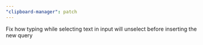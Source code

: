 ```yaml
---
"clipboard-manager": patch
---
```


Fix how typing while selecting text in input will unselect before inserting the new query

